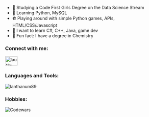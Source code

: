 
- 🔭 Studying a Code First Girls Degree on the Data Science Stream
- 🌱 Learning Python, MySQL
- ⚽ Playing around with simple Python games, APIs, HTML/CSS/Javascript
- 🐣 I want to learn C#, C++, Java, game dev
- 🥼 Fun fact: I have a degree in Chemistry 


<h3 align="left">Connect with me:</h3>
<p align="left">
<a href="https://linkedin.com/in/laura-norwood-4024a525b/" target="blank"><img align="center" src="https://raw.githubusercontent.com/rahuldkjain/github-profile-readme-generator/master/src/images/icons/Social/linked-in-alt.svg" alt="laura-norwood-4024a525b/" height="30" width="40" /></a>
</p>

<h3 align="left">Languages and Tools:</h3>
<p align="left"> 


</p>

<p><img align="center" src="https://github-readme-streak-stats.herokuapp.com/?user=lanthanum89&" alt="lanthanum89" /></p>

<h3 align="left">Hobbies:</h3>



<p align="left">

![Codewars](https://github.r2v.ch/codewars?user=Lanthanum89&stroke=PINK)

